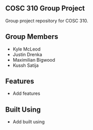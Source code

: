 ## COSC 310 Group Project

Group project repository for COSC 310.

## Group Members
- Kyle McLeod
- Justin Drenka
- Maximilian Bigwood
- Kussh Satija

## Features
- Add features

## Built Using

- Add built using
